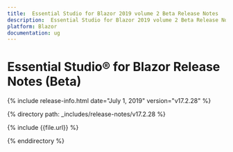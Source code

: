 ```yaml
---
title:  Essential Studio for Blazor 2019 volume 2 Beta Release Notes  
description:  Essential Studio for Blazor 2019 volume 2 Beta Release Notes  
platform: Blazor
documentation: ug
---
```


# Essential Studio&reg; for Blazor  Release Notes (Beta) 

{% include release-info.html date="July 1, 2019"  version="v17.2.28" %} 

{% directory path: _includes/release-notes/v17.2.28 %}

{% include {{file.url}} %}

{% enddirectory %}

